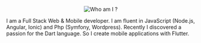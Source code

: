 
<p align="center">
  <img src="https://sydcodeur.com/sydcodeur-images/me.jpeg?raw=true" alt="Who am I ?"/>
</p>

I am a Full Stack Web & Mobile developer.
I am fluent in JavaScript (Node.js, Angular, Ionic) and Php (Symfony, Wordpress).
Recently I discovered a passion for the Dart language. So I create mobile applications with Flutter.
